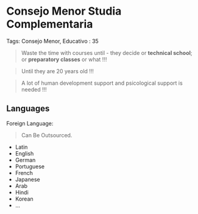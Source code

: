 # Consejo Menor Studia Complementaria

Tags: Consejo Menor, Educativo
: 35

> Waste the time with courses until -  they decide or **technical school**; or **preparatory classes** or what !!!
>

> Until they are 20 years old !!!
>

> A lot of human development support and psicological support is needed !!!
>

## Languages

Foreign Language:

> Can Be Outsourced.
> 
- Latin
- English
- German
- Portuguese
- French
- Japanese
- Arab
- Hindi
- Korean
- ...
